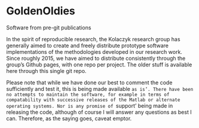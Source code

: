 # GoldenOldies
Software from pre-git publications

In the spirit of reproducible research, the Kolaczyk research group has generally aimed to create and freely distribute prototype software implementations of the methodologies developed in our research work. Since roughly 2015, we have aimed to distribute consistently through the group’s Github pages, with one repo per project. The older stuff is available here through this single git repo. 

Please note that while we have done our best to comment the code sufficiently and test it, this is being made available `as is’. There have been no attempts to maintain the software, for example in terms of compatability with successive releases of the Matlab or alternate operating systems. Nor is any promise of `support’ being made in releasing the code, although of course I will answer any questions as best I can. Therefore, as the saying goes, caveat emptor.
